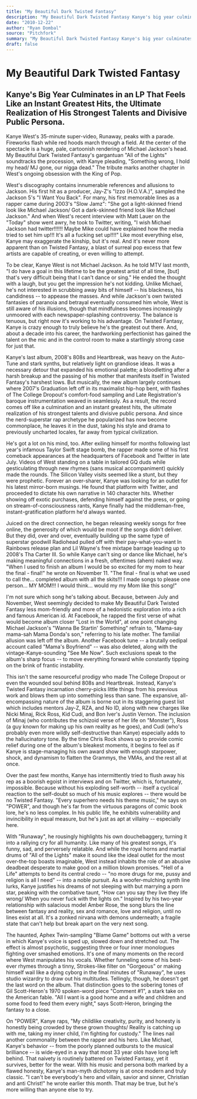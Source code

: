 ```yaml
---
title: "My Beautiful Dark Twisted Fantasy"
description: "My Beautiful Dark Twisted Fantasy Kanye's big year culminates in an LP that feels like an instant greatest hits. The tribute marks another chapter in West's ongoing obsession with the King of Pop. His..."
date: "2010-12-22"
author: "Ryan Dombal"
source: "Pitchfork"
summary: "My Beautiful Dark Twisted Fantasy Kanye's big year culminates in an LP that feels like an instant greatest hits. The tribute marks another chapter in West's ongoing obsession with the King of Pop. His first hit as a producer, Jay-Z's \"Izzo (H.O.V.A.), sampled the Jackson 5's I Want You Back\""
draft: false
---
```


# My Beautiful Dark Twisted Fantasy

## Kanye's Big Year Culminates in an LP That Feels Like an Instant Greatest Hits, the Ultimate Realization of His Strongest Talents and Divisive Public Persona.

Kanye West's 35-minute super-video, Runaway, peaks with a parade. Fireworks flash while red hoods march through a field. At the center of the spectacle is a huge, pale, cartoonish rendering of Michael Jackson's head. My Beautiful Dark Twisted Fantasy's gargantuan "All of the Lights" soundtracks the procession, with Kanye pleading, "Something wrong, I hold my head/ MJ gone, our nigga dead." The tribute marks another chapter in West's ongoing obsession with the King of Pop.

West's discography contains innumerable references and allusions to Jackson. His first hit as a producer, Jay-Z's "Izzo (H.O.V.A.)", sampled the Jackson 5's "I Want You Back". For many, his first memorable lines as a rapper came during 2003's "Slow Jamz": "She got a light-skinned friend look like Michael Jackson/ Got a dark-skinned friend look like Michael Jackson." And when West's recent interview with Matt Lauer on the "Today" show went awry, he took to Twitter, writing, "I wish Michael Jackson had twitter!!!!!! Maybe Mike could have explained how the media tried to set him up!!! It's all a fucking set up!!!!" Like most everything else, Kanye may exaggerate the kinship, but it's real. And it's never more apparent than on Twisted Fantasy, a blast of surreal pop excess that few artists are capable of creating, or even willing to attempt.

To be clear, Kanye West is not Michael Jackson. As he told MTV last month, "I do have a goal in this lifetime to be the greatest artist of all time, [but] that's very difficult being that I can't dance or sing." He ended the thought with a laugh, but you get the impression he's not kidding. Unlike Michael, he's not interested in scrubbing away bits of himself -- his blackness, his candidness -- to appease the masses. And while Jackson's own twisted fantasies of paranoia and betrayal eventually consumed him whole, West is still aware of his illusions, though that mindfulness becomes increasingly unmoored with each newspaper-splashing controversy. The balance is tenuous, but right now it's working to his advantage. On Twisted Fantasy, Kanye is crazy enough to truly believe he's the greatest out there. And, about a decade into his career, the hardworking perfectionist has gained the talent on the mic and in the control room to make a startlingly strong case for just that.

Kanye's last album, 2008's 808s and Heartbreak, was heavy on the Auto-Tune and stark synths, but relatively light on grandiose ideas. It was a necessary detour that expanded his emotional palette; a bloodletting after a harsh breakup and the passing of his mother that manifests itself in Twisted Fantasy's harshest lows. But musically, the new album largely continues where 2007's Graduation left off in its maximalist hip-hop bent, with flashes of The College Dropout's comfort-food sampling and Late Registration's baroque instrumentation weaved in seamlessly. As a result, the record comes off like a culmination and an instant greatest hits, the ultimate realization of his strongest talents and divisive public persona. And since the nerd-superstar rap archetype he popularized has now become commonplace, he leaves it in the dust, taking his style and drama to previously uncharted locales, far away from typical civilization.

He's got a lot on his mind, too. After exiling himself for months following last year's infamous Taylor Swift stage bomb, the rapper made some of his first comeback appearances at the headquarters of Facebook and Twitter in late July. Videos of West standing on a table in tailored GQ duds while gesticulating through new rhymes (sans musical accompaniment) quickly made the rounds. The Silicon Valley visits seemed like a stunt, but they were prophetic. Forever an over-sharer, Kanye was looking for an outlet for his latest mirror-born musings. He found that platform with Twitter, and proceeded to dictate his own narrative in 140 character hits. Whether showing off exotic purchases, defending himself against the press, or going on stream-of-consciousness rants, Kanye finally had the middleman-free, instant-gratification platform he'd always wanted.

Juiced on the direct connection, he began releasing weekly songs for free online, the generosity of which would be moot if the songs didn't deliver. But they did, over and over, eventually building up the same type of superstar goodwill Radiohead pulled off with their pay-what-you-want In Rainbows release plan and Lil Wayne's free mixtape barrage leading up to 2008's Tha Carter III. So while Kanye can't sing or dance like Michael, he's making meaningful connections in a fresh, oftentimes (ahem) naked way. "When I used to finish an album I would be so excited for my mom to hear the final - final!" he wrote on November 11. "The final - final is what we used to call the... completed album with all the skits!!! I made songs to please one person... MY MOM!!! I would think... would my my Mom like this song!"

I'm not sure which song he's talking about. Because, between July and November, West seemingly decided to make My Beautiful Dark Twisted Fantasy less mom-friendly and more of a hedonistic exploration into a rich and famous American id. At Facebook, he rapped the first verse of what would become album closer "Lost in the World", at one point changing Michael Jackson's "Wanna Be Startin' Something" refrain to, "Mama-say mama-sah Mama Donda's son," referring to his late mother. The familial allusion was left off the album. Another Facebook tune -- a brutally oedipal account called "Mama's Boyfriend" -- was also deleted, along with the vintage-Kanye-sounding "See Me Now". Such exclusions speak to the album's sharp focus -- to move everything forward while constantly tipping on the brink of frantic instability.

This isn't the same resourceful prodigy who made The College Dropout or even the wounded soul behind 808s and Heartbreak. Instead, Kanye's Twisted Fantasy incarnation cherry-picks little things from his previous work and blows them up into something less than sane. The expansive, all-encompassing nature of the album is borne out in its staggering guest list which includes mentors Jay-Z, RZA, and No ID, along with new charges like Nicki Minaj, Rick Ross, Kid Cudi, and Bon Iver's Justin Vernon. The inclusion of Minaj (who contributes the schizoid verse of her life on "Monster"), Ross (a guy known for making up his own reality as he goes), and Cudi (who's probably even more wildly self-destructive than Kanye) especially adds to the hallucinatory tone. By the time Chris Rock shows up to provide comic relief during one of the album's bleakest moments, it begins to feel as if Kanye is stage-managing his own award show with enough starpower, shock, and dynamism to flatten the Grammys, the VMAs, and the rest all at once.

Over the past few months, Kanye has intermittently tried to flush away his rep as a boorish egoist in interviews and on Twitter, which is, fortunately, impossible. Because without his exploding self-worth -- itself a cyclical reaction to the self-doubt so much of his music explores -- there would be no Twisted Fantasy. "Every superhero needs his theme music," he says on "POWER", and though he's far from the virtuous paragons of comic book lore, he's no less complex. In his public life, he exhibits vulnerability and invincibility in equal measure, but he's just as apt at villainy -- especially here.

With "Runaway", he rousingly highlights his own douchebaggery, turning it into a rallying cry for all humanity. Like many of his greatest songs, it's funny, sad, and perversely relatable. And while the royal horns and martial drums of "All of the Lights" make it sound like the ideal outlet for the most over-the-top boasts imaginable, West instead inhabits the role of an abusive deadbeat desperate to make good on a million blown promises. "Hell of a Life" attempts to bend its central credo -- "no more drugs for me, pussy and religion is all I need" -- into a noble pursuit. As a woofer-mulching synth line lurks, Kanye justifies his dreams of not sleeping with but marrying a porn star, peaking with the combative taunt, "How can you say they live they life wrong/ When you never fuck with the lights on." Inspired by his two-year relationship with salacious model Amber Rose, the song blurs the line between fantasy and reality, sex and romance, love and religion, until no lines exist at all. It's a zonked nirvana with demons underneath; a fragile state that can't help but break apart on the very next song.

The haunted, Aphex Twin-sampling "Blame Game" bottoms out with a verse in which Kanye's voice is sped up, slowed down and stretched out. The effect is almost psychotic, suggesting three or four inner monologues fighting over smashed emotions. It's one of many moments on the record where West manipulates his vocals. Whether funneling some of his best-ever rhymes through a tinny, Strokes-like filter on "Gorgeous" or making himself wail like a dying cyborg in the final minutes of "Runaway", he uses studio wizardry to draw out his multitudes. Tellingly, though, he doesn't get the last word on the album. That distinction goes to the sobering tones of Gil Scott-Heron's 1970 spoken-word piece "Comment #1", a stark take on the American fable. "All I want is a good home and a wife and children and some food to feed them every night," says Scott-Heron, bringing the fantasy to a close.

On "POWER", Kanye raps, "My childlike creativity, purity, and honesty is honestly being crowded by these grown thoughts/ Reality is catching up with me, taking my inner child, I'm fighting for custody." The lines nail another commonality between the rapper and his hero. Like Michael, Kanye's behavior -- from the poorly planned outbursts to the musical brilliance -- is wide-eyed in a way that most 33 year olds have long left behind. That naivety is routinely battered on Twisted Fantasy, yet it survives, better for the wear. With his music and persona both marked by a flawed honesty, Kanye's man-myth dichotomy is at once modern and truly classic. "I can't be everybody's hero and villain, savior and sinner, Christian and anti Christ!" he wrote earlier this month. That may be true, but he's more willing than anyone else to try.
